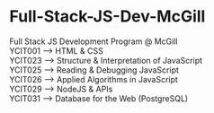 # Full-Stack-JS-Dev-McGill

Full Stack JS Development Program @ McGill <br>
YCIT001 --> HTML & CSS <br>
YCIT023 --> Structure & Interpretation of JavaScript <br>
YCIT025 --> Reading & Debugging JavaScript <br>
YCIT026 --> Applied Algorithms in JavaScript <br>
YCIT029 --> NodeJS & APIs <br>
YCIT031 --> Database for the Web (PostgreSQL) <br>
